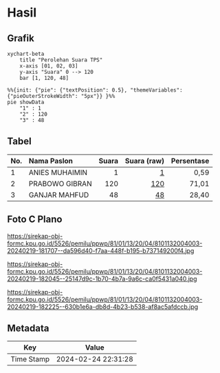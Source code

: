 # Hasil

## Grafik

```mermaid
xychart-beta
    title "Perolehan Suara TPS"
    x-axis [01, 02, 03]
    y-axis "Suara" 0 --> 120
    bar [1, 120, 48]
```

```mermaid
%%{init: {"pie": {"textPosition": 0.5}, "themeVariables": {"pieOuterStrokeWidth": "5px"}} }%%
pie showData
    "1" : 1
    "2" : 120
    "3" : 48
```

## Tabel

| No. | Nama Paslon    | Suara | Suara (raw) | Persentase |
|:--- |:-------------- | -----:| -----------:| ----------:|
| 1   | ANIES MUHAIMIN | 1     | [1][p-1]    | 0,59       |
| 2   | PRABOWO GIBRAN | 120   | [120][p-2]  | 71,01      |
| 3   | GANJAR MAHFUD  | 48    | [48][p-3]   | 28,40      |


[p-1]: https://github.com/gigit-pemilu/pemilu-2024-81-maluku/blob/main/pilpres/hitung-suara/sub/81-maluku/sub/01-maluku-tengah/sub/13-pulau-haruku/sub/2004-haruku/sub/003-tps/sub/paslon-1.txt
[p-2]: https://github.com/gigit-pemilu/pemilu-2024-81-maluku/blob/main/pilpres/hitung-suara/sub/81-maluku/sub/01-maluku-tengah/sub/13-pulau-haruku/sub/2004-haruku/sub/003-tps/sub/paslon-2.txt
[p-3]: https://github.com/gigit-pemilu/pemilu-2024-81-maluku/blob/main/pilpres/hitung-suara/sub/81-maluku/sub/01-maluku-tengah/sub/13-pulau-haruku/sub/2004-haruku/sub/003-tps/sub/paslon-3.txt

## Foto C Plano

https://sirekap-obj-formc.kpu.go.id/5526/pemilu/ppwp/81/01/13/20/04/8101132004003-20240219-181707--da596d40-f7aa-448f-b195-b737149200f4.jpg

https://sirekap-obj-formc.kpu.go.id/5526/pemilu/ppwp/81/01/13/20/04/8101132004003-20240219-182045--25147d9c-1b70-4b7a-9a6c-ca0f5431a040.jpg

https://sirekap-obj-formc.kpu.go.id/5526/pemilu/ppwp/81/01/13/20/04/8101132004003-20240219-182225--630b1e6a-db8d-4b23-b538-af8ac5afdccb.jpg


## Metadata

| Key        | Value               |
| ---------- | ------------------- |
| Time Stamp | 2024-02-24 22:31:28 |



